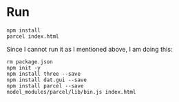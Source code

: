 # Run
```shell
npm install
parcel index.html
```
Since I cannot run it as I mentioned above, I am doing this:
```shell
rm package.json
npm init -y
npm install three --save
npm install dat.gui --save
npm install parcel --save
nodel_modules/parcel/lib/bin.js index.html
```
